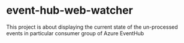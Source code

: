 # event-hub-web-watcher
This project is about displaying the current state of the un-processed events in particular consumer group of Azure EventHub 
